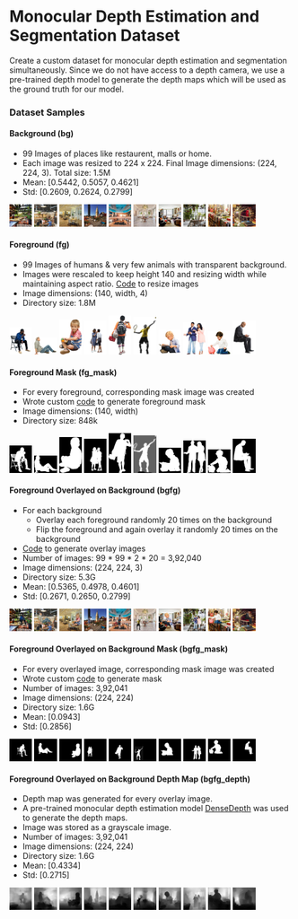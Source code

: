

# Monocular Depth Estimation and Segmentation Dataset

Create a custom dataset for monocular depth estimation and segmentation simultaneously. Since we do not have access to a depth camera, we use a pre-trained depth model to generate the depth maps which will be used as the ground truth for our model.

### Dataset Samples

#### Background (bg)
 - 99 Images of places like restaurent, malls or home.
 - Each image was resized to 224 x 224. Final Image dimensions: (224, 224, 3). Total size: 1.5M
 - Mean: [0.5442, 0.5057, 0.4621]
 - Std: [0.2609, 0.2624, 0.2799]

<a href="url"><img src="https://github.com/anuragal/fg_bg_dataset/blob/master/bg/bg_001.jpg" height="8%" width="8%" ></a>
<a href="url"><img src="https://github.com/anuragal/fg_bg_dataset/blob/master/bg/bg_002.jpg" height="8%" width="8%" ></a>
<a href="url"><img src="https://github.com/anuragal/fg_bg_dataset/blob/master/bg/bg_003.jpg" height="8%" width="8%" ></a>
<a href="url"><img src="https://github.com/anuragal/fg_bg_dataset/blob/master/bg/bg_011.jpg" height="8%" width="8%" ></a>
<a href="url"><img src="https://github.com/anuragal/fg_bg_dataset/blob/master/bg/bg_005.jpg" height="8%" width="8%" ></a>
<a href="url"><img src="https://github.com/anuragal/fg_bg_dataset/blob/master/bg/bg_006.jpg" height="8%" width="8%" ></a>
<a href="url"><img src="https://github.com/anuragal/fg_bg_dataset/blob/master/bg/bg_007.jpg" height="8%" width="8%" ></a>
<a href="url"><img src="https://github.com/anuragal/fg_bg_dataset/blob/master/bg/bg_008.jpg" height="8%" width="8%" ></a>
<a href="url"><img src="https://github.com/anuragal/fg_bg_dataset/blob/master/bg/bg_009.jpg" height="8%" width="8%" ></a>
<a href="url"><img src="https://github.com/anuragal/fg_bg_dataset/blob/master/bg/bg_010.jpg" height="8%" width="8%" ></a>

#### Foreground (fg)
 - 99 Images of humans & very few animals with transparent background.
 - Images were rescaled to keep height 140 and resizing width while maintaining aspect ratio. [Code](https://github.com/anuragal/fg_bg_dataset/blob/master/utils/image_resize.py) to resize images
 - Image dimensions: (140, width, 4)
 - Directory size: 1.8M

<a href="url"><img src="https://github.com/anuragal/fg_bg_dataset/blob/master/fg/fg_001.png" height="8%" width="8%" ></a>
<a href="url"><img src="https://github.com/anuragal/fg_bg_dataset/blob/master/fg/fg_002.png" height="8%" width="8%" ></a>
<a href="url"><img src="https://github.com/anuragal/fg_bg_dataset/blob/master/fg/fg_003.png" height="8%" width="8%" ></a>
<a href="url"><img src="https://github.com/anuragal/fg_bg_dataset/blob/master/fg/fg_011.png" height="8%" width="8%" ></a>
<a href="url"><img src="https://github.com/anuragal/fg_bg_dataset/blob/master/fg/fg_005.png" height="8%" width="8%" ></a>
<a href="url"><img src="https://github.com/anuragal/fg_bg_dataset/blob/master/fg/fg_006.png" height="8%" width="8%" ></a>
<a href="url"><img src="https://github.com/anuragal/fg_bg_dataset/blob/master/fg/fg_007.png" height="8%" width="8%" ></a>
<a href="url"><img src="https://github.com/anuragal/fg_bg_dataset/blob/master/fg/fg_008.png" height="8%" width="8%" ></a>
<a href="url"><img src="https://github.com/anuragal/fg_bg_dataset/blob/master/fg/fg_009.png" height="8%" width="8%" ></a>
<a href="url"><img src="https://github.com/anuragal/fg_bg_dataset/blob/master/fg/fg_010.png" height="8%" width="8%" ></a>

#### Foreground Mask (fg_mask)
 - For every foreground, corresponding mask image was created
 - Wrote custom [code](https://github.com/anuragal/fg_bg_dataset/blob/master/utils/mask.py) to generate foreground mask
 - Image dimensions: (140, width)
 - Directory size: 848k
 
 <a href="url"><img src="https://github.com/anuragal/fg_bg_dataset/blob/master/fg_mask/mask_fg_001.png" height="8%" width="8%" ></a>
<a href="url"><img src="https://github.com/anuragal/fg_bg_dataset/blob/master/fg_mask/mask_fg_002.png" height="8%" width="8%" ></a>
<a href="url"><img src="https://github.com/anuragal/fg_bg_dataset/blob/master/fg_mask/mask_fg_003.png" height="8%" width="8%" ></a>
<a href="url"><img src="https://github.com/anuragal/fg_bg_dataset/blob/master/fg_mask/mask_fg_011.png" height="8%" width="8%" ></a>
<a href="url"><img src="https://github.com/anuragal/fg_bg_dataset/blob/master/fg_mask/mask_fg_005.png" height="8%" width="8%" ></a>
<a href="url"><img src="https://github.com/anuragal/fg_bg_dataset/blob/master/fg_mask/mask_fg_006.png" height="8%" width="8%" ></a>
<a href="url"><img src="https://github.com/anuragal/fg_bg_dataset/blob/master/fg_mask/mask_fg_007.png" height="8%" width="8%" ></a>
<a href="url"><img src="https://github.com/anuragal/fg_bg_dataset/blob/master/fg_mask/mask_fg_008.png" height="8%" width="8%" ></a>
<a href="url"><img src="https://github.com/anuragal/fg_bg_dataset/blob/master/fg_mask/mask_fg_009.png" height="8%" width="8%" ></a>
<a href="url"><img src="https://github.com/anuragal/fg_bg_dataset/blob/master/fg_mask/mask_fg_010.png" height="8%" width="8%" ></a>

#### Foreground Overlayed on Background (bgfg)
 - For each background
	 - Overlay each foreground randomly 20 times on the background
	 - Flip the foreground and again overlay it randomly 20 times on the background
  - [Code](https://github.com/anuragal/fg_bg_dataset/blob/master/utils/overlay.py) to generate overlay images
 - Number of images: 99 * 99 * 2 * 20 = 3,92,040
 - Image dimensions: (224, 224, 3)
 - Directory size: 5.3G
 - Mean: [0.5365, 0.4978, 0.4601]
 - Std: [0.2671, 0.2650, 0.2799]

<a href="url"><img src="https://github.com/anuragal/fg_bg_dataset/blob/master/bgfg_overlay/ol_bg001fg0011_fg_001.png" height="8%" width="8%" ></a>
<a href="url"><img src="https://github.com/anuragal/fg_bg_dataset/blob/master/bgfg_overlay/ol_bg002fg0021_fg_002.png" height="8%" width="8%" ></a>
<a href="url"><img src="https://github.com/anuragal/fg_bg_dataset/blob/master/bgfg_overlay/ol_bg003fg0031_fg_003.png" height="8%" width="8%" ></a>
<a href="url"><img src="https://github.com/anuragal/fg_bg_dataset/blob/master/bgfg_overlay/ol_bg011fg0111_fg_011.png" height="8%" width="8%" ></a>
<a href="url"><img src="https://github.com/anuragal/fg_bg_dataset/blob/master/bgfg_overlay/ol_bg005fg0051_fg_005.png" height="8%" width="8%" ></a>
<a href="url"><img src="https://github.com/anuragal/fg_bg_dataset/blob/master/bgfg_overlay/ol_bg006fg0061_fg_006.png" height="8%" width="8%" ></a>
<a href="url"><img src="https://github.com/anuragal/fg_bg_dataset/blob/master/bgfg_overlay/ol_bg007fg0071_fg_007.png" height="8%" width="8%" ></a>
<a href="url"><img src="https://github.com/anuragal/fg_bg_dataset/blob/master/bgfg_overlay/ol_bg008fg0081_fg_008.png" height="8%" width="8%" ></a>
<a href="url"><img src="https://github.com/anuragal/fg_bg_dataset/blob/master/bgfg_overlay/ol_bg009fg0091_fg_009.png" height="8%" width="8%" ></a>
<a href="url"><img src="https://github.com/anuragal/fg_bg_dataset/blob/master/bgfg_overlay/ol_bg010fg0101_fg_010.png" height="8%" width="8%" ></a>

#### Foreground Overlayed on Background Mask (bgfg_mask)
 - For every overlayed image, corresponding mask image was created
 - Wrote custom [code](https://github.com/anuragal/fg_bg_dataset/blob/master/utils/mask.py) to generate mask
 - Number of images: 3,92,041
 - Image dimensions: (224, 224)
 - Directory size: 1.6G
 - Mean: [0.0943]
 - Std: [0.2856]

<a href="url"><img src="https://github.com/anuragal/fg_bg_dataset/blob/master/bgfg_mask/mask_ol_bg001fg0011_fg_001.png" height="8%" width="8%" ></a>
<a href="url"><img src="https://github.com/anuragal/fg_bg_dataset/blob/master/bgfg_mask/mask_ol_bg002fg0021_fg_002.png" height="8%" width="8%" ></a>
<a href="url"><img src="https://github.com/anuragal/fg_bg_dataset/blob/master/bgfg_mask/mask_ol_bg003fg0031_fg_003.png" height="8%" width="8%" ></a>
<a href="url"><img src="https://github.com/anuragal/fg_bg_dataset/blob/master/bgfg_mask/mask_ol_bg011fg0111_fg_011.png" height="8%" width="8%" ></a>
<a href="url"><img src="https://github.com/anuragal/fg_bg_dataset/blob/master/bgfg_mask/mask_ol_bg005fg0051_fg_005.png" height="8%" width="8%" ></a>
<a href="url"><img src="https://github.com/anuragal/fg_bg_dataset/blob/master/bgfg_mask/mask_ol_bg006fg0061_fg_006.png" height="8%" width="8%" ></a>
<a href="url"><img src="https://github.com/anuragal/fg_bg_dataset/blob/master/bgfg_mask/mask_ol_bg007fg0071_fg_007.png" height="8%" width="8%" ></a>
<a href="url"><img src="https://github.com/anuragal/fg_bg_dataset/blob/master/bgfg_mask/mask_ol_bg008fg0081_fg_008.png" height="8%" width="8%" ></a>
<a href="url"><img src="https://github.com/anuragal/fg_bg_dataset/blob/master/bgfg_mask/mask_ol_bg009fg0091_fg_009.png" height="8%" width="8%" ></a>
<a href="url"><img src="https://github.com/anuragal/fg_bg_dataset/blob/master/bgfg_mask/mask_ol_bg010fg0101_fg_010.png" height="8%" width="8%" ></a>


#### Foreground Overlayed on Background Depth Map (bgfg_depth)
 - Depth map was generated for every overlay image.
 - A pre-trained monocular depth estimation model [DenseDepth](https://github.com/anuragal/DepthModel/blob/master/DenseDepth.ipynb) was used to generate the depth maps.
 - Image was stored as a grayscale image.
 - Number of images: 3,92,041
 - Image dimensions: (224, 224)
 - Directory size: 1.6G
 - Mean: [0.4334]
 - Std: [0.2715]


<a href="url"><img src="https://github.com/anuragal/fg_bg_dataset/blob/master/bgfg_depth/depth_ol_bg001fg0011_fg_001.jpg" height="8%" width="8%" ></a>
<a href="url"><img src="https://github.com/anuragal/fg_bg_dataset/blob/master/bgfg_depth/depth_ol_bg002fg0021_fg_002.jpg" height="8%" width="8%" ></a>
<a href="url"><img src="https://github.com/anuragal/fg_bg_dataset/blob/master/bgfg_depth/depth_ol_bg003fg0031_fg_003.jpg" height="8%" width="8%" ></a>
<a href="url"><img src="https://github.com/anuragal/fg_bg_dataset/blob/master/bgfg_depth/depth_ol_bg011fg0111_fg_011.jpg" height="8%" width="8%" ></a>
<a href="url"><img src="https://github.com/anuragal/fg_bg_dataset/blob/master/bgfg_depth/depth_ol_bg005fg0051_fg_005.jpg" height="8%" width="8%" ></a>
<a href="url"><img src="https://github.com/anuragal/fg_bg_dataset/blob/master/bgfg_depth/depth_ol_bg006fg0061_fg_006.jpg" height="8%" width="8%" ></a>
<a href="url"><img src="https://github.com/anuragal/fg_bg_dataset/blob/master/bgfg_depth/depth_ol_bg007fg0071_fg_007.jpg" height="8%" width="8%" ></a>
<a href="url"><img src="https://github.com/anuragal/fg_bg_dataset/blob/master/bgfg_depth/depth_ol_bg008fg0081_fg_008.jpg" height="8%" width="8%" ></a>
<a href="url"><img src="https://github.com/anuragal/fg_bg_dataset/blob/master/bgfg_depth/depth_ol_bg009fg0091_fg_009.jpg" height="8%" width="8%" ></a>
<a href="url"><img src="https://github.com/anuragal/fg_bg_dataset/blob/master/bgfg_depth/depth_ol_bg010fg0101_fg_010.jpg" height="8%" width="8%" ></a>

